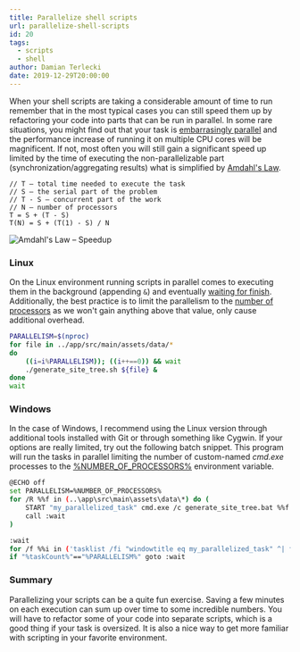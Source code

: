 ```yaml
---
title: Parallelize shell scripts
url: parallelize-shell-scripts
id: 20
tags:
  - scripts
  - shell
author: Damian Terlecki
date: 2019-12-29T20:00:00
---
```


When your shell scripts are taking a considerable amount of time to run remember that in the most typical cases you can still speed them up by refactoring your code into parts that can be run in parallel. In some rare situations, you might find out that your task is [embarrasingly parallel](https://en.wikipedia.org/wiki/Embarrassingly_parallel) and the performance increase of running it on multiple CPU cores will be magnificent. If not, most often you will still gain a significant speed up limited by the time of executing the non-parallelizable part (synchronization/aggregating results) what is simplified by [Amdahl's Law](https://en.wikipedia.org/wiki/Amdahl%27s_law).

```
// T – total time needed to execute the task
// S – the serial part of the problem
// T - S – concurrent part of the work
// N – number of processors
T = S + (T - S)
T(N) = S + (T(1) - S) / N
```

<img class="uml-bg" src="/img/hq/amadahls-law.svg" alt="Amdahl's Law – Speedup" title="Amdahl's Law – Speedup">


### Linux

On the Linux environment running scripts in parallel comes to executing them in the background (appending `&`) and eventually [waiting for finish](http://man7.org/linux/man-pages/man2/waitid.2.html). Additionally, the best practice is to limit the parallelism to the [number of processors](http://man7.org/linux/man-pages/man1/nproc.1.html) as we won't gain anything above that value, only cause additional overhead. 

```bash
PARALLELISM=$(nproc)
for file in ../app/src/main/assets/data/*
do
    ((i=i%PARALLELISM)); ((i++==0)) && wait
    ./generate_site_tree.sh ${file} &
done
wait
```

### Windows

In the case of Windows, I recommend using the Linux version through additional tools installed with Git or through something like Cygwin. If your options are really limited, try out the following batch snippet. This program will run the tasks in parallel limiting the number of custom-named *cmd.exe* processes to the [%NUMBER_OF_PROCESSORS%](http://environmentvariables.org/Number_Of_Processors) environment variable.

```bash
@ECHO off
set PARALLELISM=%NUMBER_OF_PROCESSORS%
for /R %%f in (..\app\src\main\assets\data\*) do (
    START "my_parallelized_task" cmd.exe /c generate_site_tree.bat %%f
    call :wait
)

:wait
for /f %%i in ('tasklist /fi "windowtitle eq my_parallelized_task" ^| find /I /C "cmd.exe"') do set taskCount=%%i
if "%taskCount%"=="%PARALLELISM%" goto :wait
```
### Summary

Parallelizing your scripts can be a quite fun exercise. Saving a few minutes on each execution can sum up over time to some incredible numbers. You will have to refactor some of your code into separate scripts, which is a good thing if your task is oversized. It is also a nice way to get more familiar with scripting in your favorite environment.
